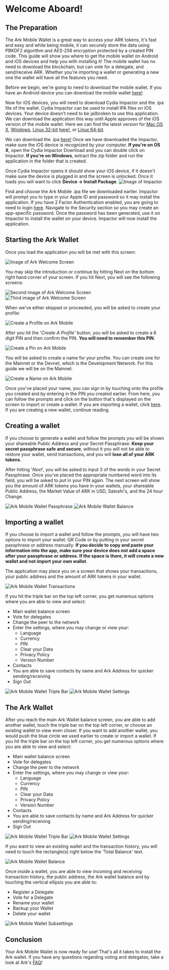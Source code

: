 

# Welcome Aboard!

## The Preparation <a id="thePrep"></a>

The Ark Mobile Wallet is a great way to access your ARK tokens, it's fast and easy and while being mobile, it can securely store the data using PBKDF2 algorithm and AES-256 encryption protected by a created PIN code. This guide will show you where to get the mobile wallet on Android and iOS devices and help you with installing it! The mobile wallet has no need to download the blockchain, but can vote for a delegate, and send/receive ARK. Whether you're importing a wallet or generating a new one the wallet will have all the features you need.

Before we begin, we're going to need to download the mobile wallet. If you have an Android device you can download the mobile wallet [here!](https://play.google.com/store/apps/details?id=io.ark.wallet.mobile&hl=en_US)

Now for iOS devices, you will need to download Cydia Impactor and the .ipa file of the wallet. Cydia Impactor can be used to install IPA files on iOS devices. Your device doesn't need to be jailbroken to use this application. We can download the application this way until Apple approves of the iOS version of the mobile wallet. Here we can find the latest version for [Mac OS X](https://cydia.saurik.com/api/latest/1), [Windows](https://cydia.saurik.com/api/latest/2),  [Linux 32-bit](https://cydia.saurik.com/api/latest/4) [here!](http://www.cydiaimpactor.com/), or [Linux 64-bit](https://cydia.saurik.com/api/latest/5).

We can download the .ipa [here!](https://github.com/vmunich/ark-mobile/blob/master/Ark%20Mobile%201.1%202018-04-09%2011-10-58.ipa) Once we have downloaded the Impactor, make sure the iOS device is recognized by your computer. **If you're on OS X**, open the Cydia Impactor Download and you can double click on Impactor. **If you're on Windows**, extract the zip folder and run the application in the folder that is created. 

Once Cydia Impactor opens it should show your iOS device, if it doesn't make sure the device is plugged in and the screen is unlocked. Once it loads you will want to click **Device -> Install Package**.
![Image of Impactor](/assets/img/impactor.png)

Find and choose the Ark Mobile .ipa file we downloaded earlier. Impactor will prompt you to type in your Apple ID and password so it may install the application. If you have 2 Factor Authentication enabled, you are going to need to login [here](https://appleid.apple.com/#!&page=signin). Navigate to the Security section so you may create an app-specific password. Once the password has been generated, use it on Impactor to install the wallet on your device. Impactor will now install the application. 

## Starting the Ark Wallet <a id="startWallet"></a>

Once you load the application you will be met with this screen:

![Image of Ark Welcome Screen](/assets/img/arkWallet1.PNG)

You may skip the introduction or continue by hitting Next on the bottom right hand corner of your screen. If you hit Next, you will see the following screens:

![Second image of Ark Welcome Screen](/assets/img/arkWallet2.PNG) ![Third image of Ark Welcome Screen](/assets/img/arkWallet3.PNG)

When we've either skipped or proceeded, you will be asked to create your profile:

![Create a Profile on Ark Mobile](/assets/img/arkWallet4.PNG)

After you hit the '*Create A Profile*' button, you will be asked to create a 6 digit PIN and then confirm the PIN. 
**You will need to remember this PIN**.

![Create a Pin on Ark Mobile](/assets/img/arkWallet5.PNG)

You will be asked to create a name for your profile. You can create one for the Mainnet or the Devnet, which is the Development Network. For this guide we will be on the Mainnet.

![Create a Name on Ark Mobile](/assets/img/arkWallet6.PNG)

Once you've placed your name, you can sign in by touching onto the profile you created and by entering in the PIN you created earlier. From here, you can follow the prompts and click on the button that's displayed on the screen to import or create a wallet. If you are importing a wallet, click [here](#importWallet). If you are creating a new wallet, continue reading. 

## Creating a wallet <a id="createWallet"></a>

If you choose to generate a wallet and follow the prompts you will be shown your shareable Public Address and your Secret Passphrase. **Keep your secret passphrase safe and secure**, without it you will not be able to restore your wallet, send transactions, and you will **lose all of your ARK tokens**.

After hitting '*Next*', you will be asked to input 3 of the words in your Secret Passphrase. Once you've placed the appropriate numbered word into its field, you will be asked to put in your PIN again. The next screen will show you the amount of ARK tokens you have in your wallets, your shareable Public Address, the Market Value of ARK in USD, Satoshi's, and the 24 hour Change.

![Ark Mobile Wallet Passphrase](/assets/img/arkWallet8.PNG) ![Ark Mobile Wallet Balance](/assets/img/arkWallet9.PNG)

## Importing a wallet <a id="importWallet"></a>

If you choose to import a wallet and follow the prompts, you will have two options to import your wallet: QR Code or by putting in your secret passphrase or address manually. 
**If you decide to copy and paste your information into the app, make sure your device does not add a space after your passphrase or address. If the space is there, it will create a new wallet and not import your own wallet**.

The application may place you on a screen that shows your transactions, your public address and the amount of ARK tokens in your wallet.

![Ark Mobile Wallet Transactions](/assets/img/arkWallet10.PNG)

If you hit the triple bar on the top left corner, you get numerous options where you are able to view and select:
- Main wallet balance screen
- Vote for delegates
- Change the peer to the network
- Enter the settings, where you may change or view your:
  - Language
  - Currency
  - PIN
  - Clear your Data
  - Privacy Policy
  - Version Number
 - Contacts
  - You are able to save contacts by name and Ark Address for quicker sending/receiving 
 - Sign Out
 
![Ark Mobile Wallet Triple Bar](/assets/img/arkWallet11.PNG) ![Ark Mobile Wallet Settings](/assets/img/arkWallet12.PNG)

## The Ark Wallet <a id="theWallet"></a>

After you reach the main Ark Wallet balance screen, you are able to add another wallet, touch the triple bar on the top left corner, or choose an existing wallet to view even closer. 
If you want to add another wallet, you would push the blue circle we used earlier to create or import a wallet.
If you hit the triple bar on the top left corner, you get numerous options where you are able to view and select:
- Main wallet balance screen
- Vote for delegates
- Change the peer to the network
- Enter the settings, where you may change or view your:
  - Language
  - Currency
  - PIN
  - Clear your Data
  - Privacy Policy
  - Version Number
 - Contacts
  - You are able to save contacts by name and Ark Address for quicker sending/receiving 
 - Sign Out
 
![Ark Mobile Wallet Triple Bar](/assets/img/arkWallet13.PNG) ![Ark Mobile Wallet Settings](/assets/img/arkWallet12.PNG)

If you want to view an existing wallet and the transaction history, you will need to touch the rectangle(s) right below the 'Total Balance' text.

![Ark Mobile Wallet Balance](/assets/img/arkWallet14.PNG)

Once inside a wallet, you are able to view incoming and receiving transaction history, the public address, the Ark wallet balance and by touching the vertical ellipsis you are able to:
- Register a Delegate
- Vote for a Delegate
- Rename your wallet
- Backup your Wallet
- Delete your wallet

![Ark Mobile Wallet Subsettings](/assets/img/arkWallet15.PNG)

## Conclusion <a id="theConclusion"></a>

Your Ark Mobile Wallet is now ready for use! That's all it takes to install the Ark wallet. If you have any questions regarding voting and delegates, take a look at Ark's [FAQ](https://blog.ark.io/ark-frequently-asked-questions-faq-bcb90a0537cc)!
